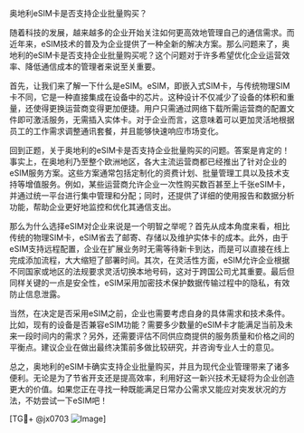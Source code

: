 奥地利eSIM卡是否支持企业批量购买？

随着科技的发展，越来越多的企业开始关注如何更高效地管理自己的通信需求。而近年来，eSIM技术的普及为企业提供了一种全新的解决方案。那么问题来了，奥地利的eSIM卡是否支持企业批量购买呢？这个问题对于许多希望优化企业运营效率、降低通信成本的管理者来说至关重要。

首先，让我们来了解一下什么是eSIM。eSIM，即嵌入式SIM卡，与传统物理SIM卡不同，它是一种直接集成在设备中的芯片。这种设计不仅减少了设备的体积和重量，还使得更换运营商变得更加便捷。用户只需通过网络下载所需运营商的配置文件即可激活服务，无需插入实体卡。对于企业而言，这意味着可以更加灵活地根据员工的工作需求调整通讯套餐，并且能够快速响应市场变化。

回到正题，关于奥地利的eSIM卡是否支持企业批量购买的问题。答案是肯定的！事实上，在奥地利乃至整个欧洲地区，各大主流运营商都已经推出了针对企业的eSIM服务方案。这些方案通常包括定制化的资费计划、批量管理工具以及技术支持等增值服务。例如，某些运营商允许企业一次性购买数百甚至上千张eSIM卡，并通过统一平台进行集中管理和分配；同时，还提供了详细的使用报告和数据分析功能，帮助企业更好地监控和优化其通信支出。

那么为什么选择eSIM对企业来说是一个明智之举呢？首先从成本角度来看，相比传统的物理SIM卡，eSIM省去了邮寄、存储以及维护实体卡的成本。此外，由于eSIM支持远程配置，企业在扩展业务时无需等待新卡到达，而是可以直接在线上完成添加流程，大大缩短了部署时间。其次，在灵活性方面，eSIM允许企业根据不同国家或地区的法规要求灵活切换本地号码，这对于跨国公司尤其重要。最后但同样关键的一点是安全性，eSIM采用加密技术保护数据传输过程中的隐私，有效防止信息泄露。

当然，在决定是否采用eSIM之前，企业也需要考虑自身的具体需求和技术条件。比如，现有的设备是否兼容eSIM功能？需要多少数量的eSIM卡才能满足当前及未来一段时间内的需求？另外，还需要评估不同供应商提供的服务质量和价格之间的平衡点。建议企业在做出最终决策前多做比较研究，并咨询专业人士的意见。

总之，奥地利的eSIM卡确实支持企业批量购买，并且为现代企业管理带来了诸多便利。无论是为了节省开支还是提高效率，利用好这一新兴技术无疑将为企业创造更大的价值。如果您正在寻找一种既能满足日常办公需求又能应对突发状况的方法，不妨尝试一下eSIM吧！

[TG💪+ @jx0703 ![Image](https://github.com/user-attachments/assets/dbca1d08-cadb-493c-b0ec-ad6f7a83f270)]